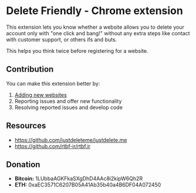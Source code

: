 # Delete Friendly - Chrome extension
This extension lets you know whether a website allows you to delete your account only with "one click and bang!" without any extra steps like contact with customer support, or others ifs and buts. 

This helps you think twice before registering for a website.

## Contribution
You can make this extension better by:
1. [Adding new websites](data)
2. Reporting issues and offer new functionality
3. Resolving reported issues and develop code

## Resources
- https://github.com/justdeleteme/justdelete.me
- https://github.com/rtbf-ir/rtbf.ir

## Donation
- **Bitcoin:** 1LUbbaAGKFkaSXgDhD4AAc8i2kipW6Qh2R
- **ETH:** 0xaEC3571C6207B05A41Ab35b40a4B6DF04A072450
